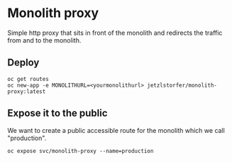 # Monolith proxy

Simple http proxy that sits in front of the monolith and redirects the traffic from and to the monolith.

<!--
## Configuration
Make sure you put your URL of the monolith in place in the ```httpd.conf``` file:
```
ProxyPass "/" "http://monolith-m2m.YOURURL/"
ProxyPassReverse "/" "http://monolith-m2m.YOURURL/"
```

## Deploy

```
docker build . -t <YOURDOCKER>/monolith-proxy:latest
docker push <YOURDOCKER>/monolith-proxy:latest
-->

## Deploy

```
oc get routes
oc new-app -e MONOLITHURL=<yourmonolithurl> jetzlstorfer/monolith-proxy:latest
```

## Expose it to the public

We want to create a public accessible route for the monolith which we call "production". 
```
oc expose svc/monolith-proxy --name=production
```